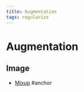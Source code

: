 ```yaml
---
title: Augmentation
tags: regularize
---
```


# Augmentation

## Image
- [Mixup](Mixup.md)
#anchor


